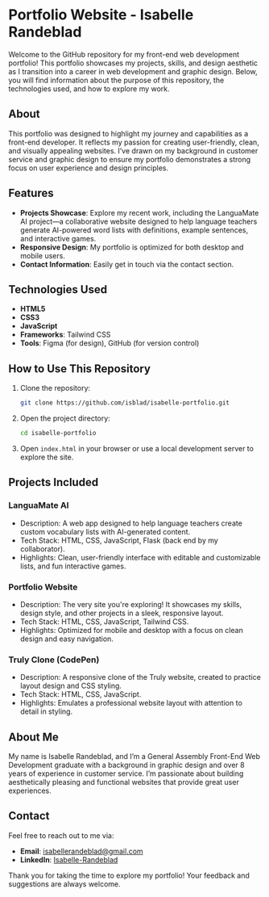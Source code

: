 # Portfolio Website - Isabelle Randeblad

Welcome to the GitHub repository for my front-end web development portfolio! This portfolio showcases my projects, skills, and design aesthetic as I transition into a career in web development and graphic design. Below, you will find information about the purpose of this repository, the technologies used, and how to explore my work.

## About
This portfolio was designed to highlight my journey and capabilities as a front-end developer. It reflects my passion for creating user-friendly, clean, and visually appealing websites. I’ve drawn on my background in customer service and graphic design to ensure my portfolio demonstrates a strong focus on user experience and design principles.

## Features
- **Projects Showcase**: Explore my recent work, including the LanguaMate AI project—a collaborative website designed to help language teachers generate AI-powered word lists with definitions, example sentences, and interactive games.
- **Responsive Design**: My portfolio is optimized for both desktop and mobile users.
- **Contact Information**: Easily get in touch via the contact section.

## Technologies Used
- **HTML5**
- **CSS3**
- **JavaScript**
- **Frameworks**: Tailwind CSS
- **Tools**: Figma (for design), GitHub (for version control)

## How to Use This Repository
1. Clone the repository:  
   ```bash
   git clone https://github.com/isblad/isabelle-portfolio.git
   ```
2. Open the project directory:  
   ```bash
   cd isabelle-portfolio
   ```
3. Open `index.html` in your browser or use a local development server to explore the site.

## Projects Included
### LanguaMate AI
- Description: A web app designed to help language teachers create custom vocabulary lists with AI-generated content.
- Tech Stack: HTML, CSS, JavaScript, Flask (back end by my collaborator).
- Highlights: Clean, user-friendly interface with editable and customizable lists, and fun interactive games.

### Portfolio Website
- Description: The very site you're exploring! It showcases my skills, design style, and other projects in a sleek, responsive layout.
- Tech Stack: HTML, CSS, JavaScript, Tailwind CSS.
- Highlights: Optimized for mobile and desktop with a focus on clean design and easy navigation.

### Truly Clone (CodePen)
- Description: A responsive clone of the Truly website, created to practice layout design and CSS styling.
- Tech Stack: HTML, CSS, JavaScript.
- Highlights: Emulates a professional website layout with attention to detail in styling.

## About Me
My name is Isabelle Randeblad, and I’m a General Assembly Front-End Web Development graduate with a background in graphic design and over 8 years of experience in customer service. I’m passionate about building aesthetically pleasing and functional websites that provide great user experiences.

## Contact
Feel free to reach out to me via:
- **Email**: [isabellerandeblad@gmail.com](mailto:isabellerandeblad@gmail.com)
- **LinkedIn**: [Isabelle-Randeblad](https://www.linkedin.com/in/isabelle-randeblad/)

Thank you for taking the time to explore my portfolio! Your feedback and suggestions are always welcome.

